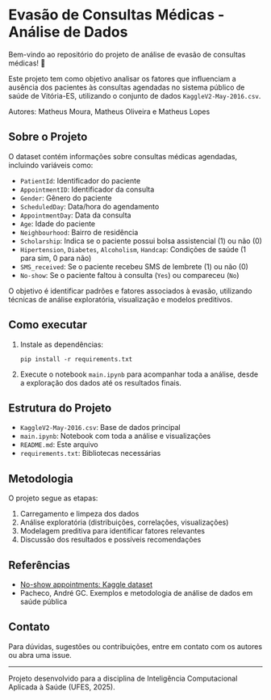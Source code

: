 
# Evasão de Consultas Médicas - Análise de Dados

Bem-vindo ao repositório do projeto de análise de evasão de consultas médicas! :hospital:

Este projeto tem como objetivo analisar os fatores que influenciam a ausência dos pacientes às consultas agendadas no sistema público de saúde de Vitória-ES, utilizando o conjunto de dados `KaggleV2-May-2016.csv`.

Autores: Matheus Moura, Matheus Oliveira e Matheus Lopes

## Sobre o Projeto

O dataset contém informações sobre consultas médicas agendadas, incluindo variáveis como:
- `PatientId`: Identificador do paciente
- `AppointmentID`: Identificador da consulta
- `Gender`: Gênero do paciente
- `ScheduledDay`: Data/hora do agendamento
- `AppointmentDay`: Data da consulta
- `Age`: Idade do paciente
- `Neighbourhood`: Bairro de residência
- `Scholarship`: Indica se o paciente possui bolsa assistencial (1) ou não (0)
- `Hipertension`, `Diabetes`, `Alcoholism`, `Handcap`: Condições de saúde (1 para sim, 0 para não)
- `SMS_received`: Se o paciente recebeu SMS de lembrete (1) ou não (0)
- `No-show`: Se o paciente faltou à consulta (`Yes`) ou compareceu (`No`)

O objetivo é identificar padrões e fatores associados à evasão, utilizando técnicas de análise exploratória, visualização e modelos preditivos.

## Como executar

1. Instale as dependências:
   ```commandline
   pip install -r requirements.txt
   ```
2. Execute o notebook `main.ipynb` para acompanhar toda a análise, desde a exploração dos dados até os resultados finais.

## Estrutura do Projeto

- `KaggleV2-May-2016.csv`: Base de dados principal
- `main.ipynb`: Notebook com toda a análise e visualizações
- `README.md`: Este arquivo
- `requirements.txt`: Bibliotecas necessárias

## Metodologia

O projeto segue as etapas:
1. Carregamento e limpeza dos dados
2. Análise exploratória (distribuições, correlações, visualizações)
3. Modelagem preditiva para identificar fatores relevantes
4. Discussão dos resultados e possíveis recomendações

## Referências

- [No-show appointments: Kaggle dataset](https://www.kaggle.com/datasets/joniarroba/noshowappointments)
- Pacheco, André GC. Exemplos e metodologia de análise de dados em saúde pública

## Contato

Para dúvidas, sugestões ou contribuições, entre em contato com os autores ou abra uma issue.

---

Projeto desenvolvido para a disciplina de Inteligência Computacional Aplicada à Saúde (UFES, 2025).

